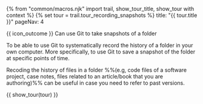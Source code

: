 {% from "common/macros.njk" import trail, show_tour_title, show_tour with context %}
{% set tour = trail.tour_recording_snapshots %}
<frontmatter>
title: "{{ tour.title }}"
pageNav: 4
</frontmatter>

<span id="outcomes">{{ icon_outcome }} Can use Git to take snapshots of a folder</span>
<span id="title"></span>

<span class="d-none" id="destination">To be able to use Git to systematically record the history of a folder in your own computer. More specifically, to use Git to save a snapshot of the folder at specific points of time.</span>

<span class="d-none" id="motivation">Recoding the history of files in a folder %%(e.g, code files of a software project, case notes, files related to an article/book that you are authoring)%% can be useful in case you need to refer to past versions.</span>

<div id="body">

{{ show_tour(tour) }}

</div>

<div id="extras">
</div>